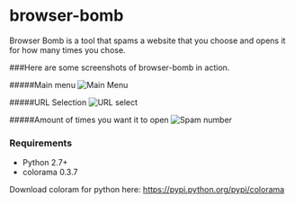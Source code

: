 # browser-bomb

Browser Bomb is a tool that spams a website that you choose and opens it for how many times you chose.

###Here are some screenshots of browser-bomb in action.

#####Main menu
![Main Menu](http://jackcdk.comxa.com/pics/bbomb_newrel.png)

#####URL Selection
![URL select](http://jackcdk.comxa.com/pics/bbomb_newsec.png)

#####Amount of times you want it to open
![Spam number](http://jackcdk.comxa.com/pics/bbomb_newspam.png)

### Requirements

* Python 2.7+
* colorama 0.3.7
 
Download coloram for python here:
https://pypi.python.org/pypi/colorama
